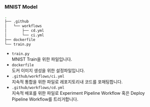 ### MNIST Model

```bash
.
├── .github
│   └── workflows
│       ├── cd.yml
│       └── ci.yml
├── dockerfile
└── train.py
```

- `train.py` <br/>
    MNIST Train을 위한 파일입니다.
- `dockerfile` <br/>
    도커 이미지 생성을 위한 설정파일입니다.
- `.github/workflows/ci.yml`<br/>
    지속적 통합을 위한 파일로 레포지토리내 코드를 포매팅합니다.
- `.github/workflows/cd.yml` <br/>
    지속적 배포를 위한 파일로 Experiment Pipeline Workflow 혹은 Deploy Pipeline Workflow를 트리거합니다.


